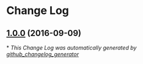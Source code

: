 # Change Log

## [1.0.0](https://github.com/EddyVerbruggen/nativescript-locate-address/tree/1.0.0) (2016-09-09)


\* *This Change Log was automatically generated by [github_changelog_generator](https://github.com/skywinder/Github-Changelog-Generator)*